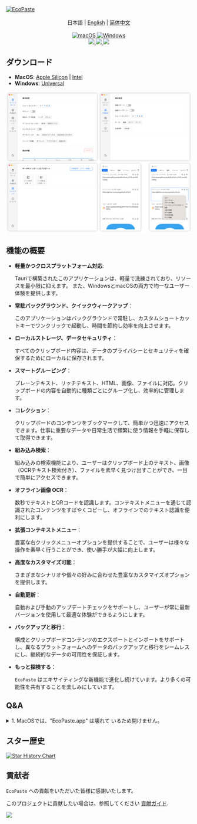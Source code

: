 <a href="https://github.com/ayangweb/EcoPaste">
  <img src="https://socialify.git.ci/ayangweb/EcoPaste/image?description=1&descriptionEditable=MacOS%E3%81%8A%E3%82%88%E3%81%B3Windows%E3%83%97%E3%83%A9%E3%83%83%E3%83%88%E3%83%95%E3%82%A9%E3%83%BC%E3%83%A0%E5%90%91%E3%81%91%E3%81%AE%E3%82%AA%E3%83%BC%E3%83%97%E3%83%B3%E3%82%BD%E3%83%BC%E3%82%B9%E3%82%AF%E3%83%AA%E3%83%83%E3%83%97%E3%83%9C%E3%83%BC%E3%83%89%E7%AE%A1%E7%90%86%E3%83%84%E3%83%BC%E3%83%AB%E3%80%82&font=Source%20Code%20Pro&forks=1&issues=1&logo=https%3A%2F%2Fgithub.com%2Fayangweb%2FEcoPaste%2Fblob%2Fmaster%2Fpublic%2Flogo.png%3Fraw%3Dtrue&name=1&owner=1&pattern=Floating%20Cogs&pulls=1&stargazers=1&theme=Auto" alt="EcoPaste" />
</a>

<div align="center">
  <br/>
  <div>
      日本語 | <a href="./README.md">English</a> | <a href="./README.zh-CN.md">简体中文</a>
  </div>
  <br/>
    
  <a href="https://github.com/ayangweb/EcoPaste/releases/latest">
    <img
      alt="macOS"
      src="https://img.shields.io/badge/-MacOS-black?style=flat-square&logo=apple&logoColor=white"
    />
  </a >
  <a href="https://github.com/ayangweb/EcoPaste/releases/latest">
    <img
      alt="Windows"
      src="https://img.shields.io/badge/-Windows-blue?style=flat-square&logo=windows&logoColor=white"
    />
  </a >

  <div>
    <a href="https://github.com/ayangweb/EcoPaste/blob/master/LICENSE">
      <img
        src="https://img.shields.io/github/license/ayangweb/EcoPaste?style=flat-square"
      />
    </a >
    <a href="https://github.com/ayangweb/EcoPaste/releases/latest">
      <img
        src="https://img.shields.io/github/package-json/v/ayangweb/EcoPaste?style=flat-square"
      />
    </a >
    <a href="https://github.com/ayangweb/EcoPaste/releases">
      <img
        src="https://img.shields.io/github/downloads/ayangweb/EcoPaste/total?style=flat-square"
      />  
    </a >
  </div>
</div>

## ダウンロード

- **MacOS**: [Apple Silicon](https://mirror.ghproxy.com/https://github.com/ayangweb/EcoPaste/releases/download/v0.0.4/EcoPaste_0.0.4_aarch64.dmg) | [Intel](https://mirror.ghproxy.com/https://github.com/ayangweb/EcoPaste/releases/download/v0.0.4/EcoPaste_0.0.4_x64.dmg)
- **Windows**: [Universal](https://mirror.ghproxy.com/https://github.com/ayangweb/EcoPaste/releases/download/v0.0.4/EcoPaste_0.0.4_x64_zh-CN.msi)

<picture>
  <source media="(prefers-color-scheme: dark)" srcset="./images/app-dark.ja-JP.png" />
  <source media="(prefers-color-scheme: light)" srcset="./images/app-light.ja-JP.png" />
  <img src="./images/app-light.ja-JP.png" />
</picture>

## 機能の概要

- **軽量かつクロスプラットフォーム対応**: 
  
  Tauriで構築されたこのアプリケーションは、軽量で洗練されており、リソースを最小限に抑えます。 また、WindowsとmacOSの両方で均一なユーザー体験を提供します。

- **常駐バックグラウンド、クイックウィークアップ**：

  このアプリケーションはバックグラウンドで常駐し、カスタムショートカットキーでワンクリックで起動し、時間を節約し効率を向上させます。

- **ローカルストレージ、データセキュリティ**：

  すべてのクリップボード内容は、データのプライバシーとセキュリティを確保するためにローカルに保存されます。

- **スマートグルーピング**：

  プレーンテキスト、リッチテキスト、HTML、画像、ファイルに対応。クリップボードの内容を自動的に種類ごとにグループ化し、効率的に管理します。

- **コレクション**：

  クリップボードのコンテンツをブックマークして、簡単かつ迅速にアクセスできます。仕事に重要なデータや日常生活で頻繁に使う情報を手軽に保存して取得できます。

- **組み込み検索**：

  組み込みの検索機能により、ユーザーはクリップボード上のテキスト、画像（OCRテキスト検索付き）、ファイルを素早く見つけ出すことができ、一目で簡単にアクセスできます。

- **オフライン画像 OCR**：

  数秒でテキストとQRコードを認識します。コンテキストメニューを通じて認識されたコンテンツをすばやくコピーし、オフラインでのテキスト認識を便利にします。

- **拡張コンテキストメニュー**：

  豊富な右クリックメニューオプションを提供することで、ユーザーは様々な操作を素早く行うことができ、使い勝手が大幅に向上します。

- **高度なカスタマイズ可能**：

  さまざまなシナリオや個々の好みに合わせた豊富なカスタマイズオプションを提供します。

- **自動更新**：

  自動および手動のアップデートチェックをサポートし、ユーザーが常に最新バージョンを使用して最適な体験ができるようにします。

- **バックアップと移行**：

  構成とクリップボードコンテンツのエクスポートとインポートをサポートし、異なるプラットフォームへのデータのバックアップと移行をシームレスにし、継続的なデータの可用性を保証します。

- **もっと探検する**：

  `EcoPaste` はエキサイティングな新機能で進化し続けています。より多くの可能性を共有することを楽しみにしています。

## Q&A

<details>
<summary>1. MacOSでは、"EcoPaste.app" は壊れて いるため開けません。</summary>

<picture>
  <source media="(prefers-color-scheme: dark)" srcset="./images/damaged-dark.ja-JP.png" />
  <source media="(prefers-color-scheme: light)" srcset="./images/damaged-light.ja-JP.png" />
  <img src="./images/damaged-light.ja-JP.png" />
</picture>

アプリが実行できるようにするため、`terminal` で次のコマンドを入力し、Enterキーを押してください: 

> コマンドを実行するにはパスワードが必要な場合があります。

```bash
sudo xattr -r -d com.apple.quarantine /Applications/EcoPaste.app
```

その後、アプリケーションを正常に開くことができます。

</details>

## スター歴史

<a href="https://star-history.com/#ayangweb/EcoPaste&Date">
 <picture>
   <source media="(prefers-color-scheme: dark)" srcset="https://api.star-history.com/svg?repos=ayangweb/EcoPaste&type=Date&theme=dark" />
   <source media="(prefers-color-scheme: light)" srcset="https://api.star-history.com/svg?repos=ayangweb/EcoPaste&type=Date" />
   <img alt="Star History Chart" src="https://api.star-history.com/svg?repos=ayangweb/EcoPaste&type=Date" />
 </picture>
</a>

## 貢献者

`EcoPaste` への貢献をいただいた皆様に感謝いたします。 

このプロジェクトに貢献したい場合は、参照してください [貢献ガイド](./.github/CONTRIBUTING.ja-JP.md).

<a href="https://github.com/ayangweb/EcoPaste/graphs/contributors">
  <img src="https://contrib.rocks/image?repo=ayangweb/EcoPaste" />
</a>
